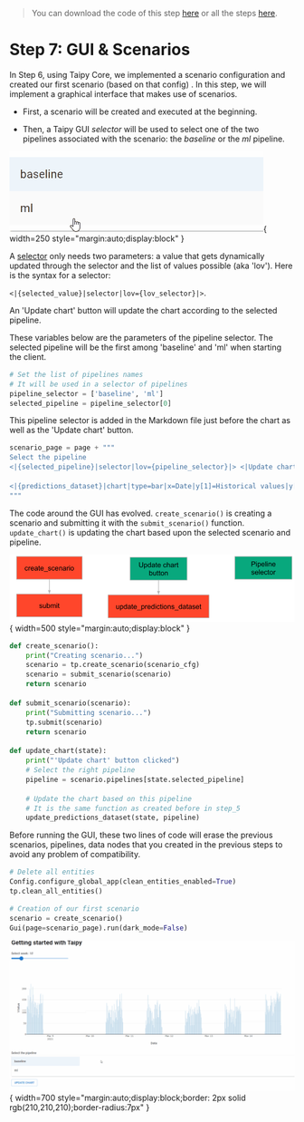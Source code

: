 > You can download the code of this step [here](../src/step_07.py) or all the steps [here](https://github.com/Avaiga/taipy-getting-started/tree/develop/src).

# Step 7: GUI & Scenarios

In Step 6, using Taipy Core, we implemented a scenario configuration and created our first scenario (based on that 
config) . In this step, we will implement a graphical interface that makes use of scenarios. 

- First, a scenario will be created and executed at the beginning.

- Then, a Taipy GUI *selector* will be used to select one of the two pipelines associated with the scenario: the 
  *baseline* or the *ml* pipeline.

![Selector](selector.gif){ width=250 style="margin:auto;display:block" }

A [selector](https://docs.taipy.io/manuals/gui/viselements/selector/) only needs two parameters: a value that gets 
dynamically updated through the selector and the list of values possible (aka 'lov'). Here is the syntax for a selector:

`<|{selected_value}|selector|lov={lov_selector}|>`.

An 'Update chart' button will update the chart according to the selected pipeline.

These variables below are the parameters of the pipeline selector. The selected pipeline will be the first among 
'baseline' and 'ml' when starting the client.

```python
# Set the list of pipelines names
# It will be used in a selector of pipelines
pipeline_selector = ['baseline', 'ml']
selected_pipeline = pipeline_selector[0]
```

This pipeline selector is added in the Markdown file just before the chart as well as the 'Update chart' button.

```python
scenario_page = page + """
Select the pipeline
<|{selected_pipeline}|selector|lov={pipeline_selector}|> <|Update chart|button|on_action=update_chart|>

<|{predictions_dataset}|chart|type=bar|x=Date|y[1]=Historical values|y[2]=Predicted values|height=80%|width=100%|>
"""
```

The code around the GUI has evolved. `create_scenario()` is creating a scenario and submitting it with the 
`submit_scenario()` function. `update_chart()` is updating the chart based upon the selected scenario and pipeline.

![Organisation](organisation.svg){ width=500 style="margin:auto;display:block" }


```python
def create_scenario():
    print("Creating scenario...")
    scenario = tp.create_scenario(scenario_cfg)
    scenario = submit_scenario(scenario)
    return scenario

def submit_scenario(scenario):
    print("Submitting scenario...")
    tp.submit(scenario)
    return scenario

def update_chart(state):
    print("'Update chart' button clicked")
    # Select the right pipeline
    pipeline = scenario.pipelines[state.selected_pipeline]

    # Update the chart based on this pipeline
    # It is the same function as created before in step_5
    update_predictions_dataset(state, pipeline)
```

Before running the GUI, these two lines of code will erase the previous scenarios, pipelines, data nodes that you 
created in the previous steps to avoid any problem of compatibility.

```python
# Delete all entities
Config.configure_global_app(clean_entities_enabled=True)
tp.clean_all_entities()
```

```python
# Creation of our first scenario
scenario = create_scenario()
Gui(page=scenario_page).run(dark_mode=False) 
```

![GUI for a scenario](result.gif){ width=700 style="margin:auto;display:block;border: 2px solid rgb(210,210,210);border-radius:7px" }
